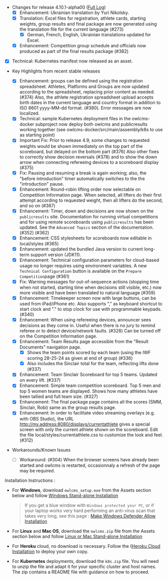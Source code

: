 * Changes for release 4.10.1-alpha00  ([Full Log](https://github.com/jflamy/owlcms4/issues?utf8=%E2%9C%93&q=is%3Aclosed+is%3Aissue+project%3Ajflamy%2Fowlcms4%2F1+))
  - [x] Enhancement: Ukrainian translation by Yuri Nikolsky.
  - [x] Translation: Excel files for registration, athlete cards, starting weights, group results and final package are now generated using the translation file for the current language (#273)
    - [x] German, French, English, Ukrainian translations updated for Excel.
  - [x] Enhancement: Competition group schedule and officials now produced as part of the final results package (#382)
- [x] Technical: Kubernetes manifest now released as an asset.
  
* Key Highlights from recent stable releases

   - [x] Enhancement: groups can be defined using the registration spreadsheet.  Athletes, Platforms and Groups are now updated according to the spreadsheet, replacing prior content as needed. (#374)  Also, the athlete registration spreadsheet upload accepts birth dates in the current language and country format in addition to ISO 8601 yyyy-MM-dd format. (#380).  Error messages are now localized.
   - [x] Technical: sample Kubernetes deployment files in the owlcms-docker subproject now deploy both owlcms and publicresults working together (see owlcms-docker/src/main/assembly/k8s to use as starting point)

   * [x] Important Fix: Prior to release 4.9, some changes to requested weights would be shown immediately on the top part of the scoreboard, but delayed on the bottom part (#376)   Also other fixes to correctly show decision reversals (#378) and to show the down arrow when connecting refereeing devices to a scoreboard display (#375)
   * [x] Fix:  Pausing and resuming a break is again working; also, the "before introduction" timer automatically switches to the the "introduction" pause.
   * [x] Enhancement: Round-robin lifting order now selectable on Competition Information page. When selected, all lifters do their first attempt according to requested weight,  then all lifters do the second, and so on (#367)
   * [x] Enhancement: Timer, down and decisions are now shown on the `publicresults` site.  Documentation for running virtual competitions and for using remote scoreboards using `publicresults` has been updated.  See the `Advanced Topics` section of the documentation. (#352) (#362)
   * [x] Enhancement: CSS stylesheets for scoreboards now editable in local/styles (#365)
   * [x] Enhancement: updated the bundled Java version to current long-term support version (JDK11).
   * [x] Enhancement: Technical configuration parameters for cloud-based usage no longer requires using environment variables.  A new `Technical Configuration` button is available on the `Prepare Competition`page (#361)
   * [x] Fix: Warning messages for out-of-sequence actions (stopping time when not started, starting time when decisions still visible, etc.) now more visible and have been translated to natural language (#359)
   * [x] Enhancement: Timekeeper screen now with large buttons, can be used from iPad/iPhone etc.  Also supports "," as keyboard shortcut to start clock and "." to stop clock for use with programmable keypads. (#340) 
   * [x] Enhancement: When using refereeing devices, announcer sees decisions as they come in. Useful when there is no jury to remind referee or to detect device/network faults. (#328)  Can be turned off on the Competition Information page.
   * [x] Enhancement: Team Results page accessible from the "Result Documents" navigation page. 
     * [x] Shows the team points scored by each team (using the IWF scoring 28-25-24 as given at end of group) (#336)   
     * [x] Also includes the Sinclair total for the team, reflecting lifts done (#337)
   * [x] Enhancement: Team Sinclair Scoreboard for top 5 teams.  Updated on every lift. (#337)
   * [x] Enhancement: Simple team competition scoreboard.  Top 5 men and top 5 women teams are displayed. Shows how many athletes have been tallied and full team size. (#327)
   * [x] Enhancement: The final package page contains all the scores (SMM, Sinclair, Robi) same as the group results page.
   * [x] Enhancement: In order to facilitate video streaming overlays (e.g. with OBS Studio), the URL http://my.address:8080/displays/currentathlete gives a special screen with only the current athlete shown on the scoreboard.  Edit the file local/styles/currentathlete.css to customize the look and feel. (#312)

* Workarounds/Known Issues
  
  - [ ] Workaround: (#304) When the browser screens have already been started and owlcms is restarted,  occasionnaly a refresh of the page may be required.

Installation Instructions :
  - For **Windows**, download `owlcms_setup.exe` from the Assets section below and follow [Windows Stand-alone Installation](https://${env.REPO_OWNER}.github.io/${env.O_REPO_NAME}/#/LocalWindowsSetup)
    
    > If you get a blue window with `Windows protected your PC`, or if your laptop works very hard performing an anti-virus scan that takes very long, see this page : [Make Windows Defender Allow Installation](https://jflamy.github.io/owlcms4/#/DefenderOff)
    
  - For **Linux** and **Mac OS**, download the `owlcms.zip` file from the Assets section below and follow [Linux or Mac Stand-alone Installation](https://${env.REPO_OWNER}.github.io/${env.O_REPO_NAME}/#/LocalLinuxMacSetup)

  - For **Heroku** cloud, no download is necessary. Follow the ([Heroku Cloud Installation](https://${env.REPO_OWNER}.github.io/${env.O_REPO_NAME}/#/Cloud) to deploy your own copy.

  - For **Kubernetes** deployments, download the `k8s.zip` file.   You will need to unzip the file and adapt it for your specific cluster and host names. The zip contains a README file with guidance on how to proceed. 
